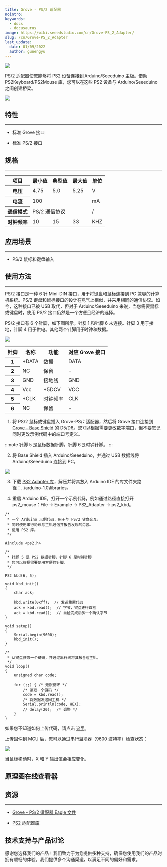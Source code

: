 ```yaml
---
title: Grove - PS/2 适配器
nointro:
keywords:
  - docs
  - docusaurus
image: https://wiki.seeedstudio.com/cn/Grove-PS_2_Adapter/
slug: /cn/Grove-PS_2_Adapter
last_update:
  date: 01/09/2022
  author: gunengyu
---
```


![](https://files.seeedstudio.com/wiki/Grove-PS_2_Adapter/img/PS221_sensor.jpg)

PS/2 适配器使您能够将 PS2 设备连接到 Arduino/Seeeduino 主板。借助 PS2Keyboard/PS2Mouse 库，您可以在这些 PS2 设备与 Arduino/Seeeduino 之间创建桥梁。

[![](https://files.seeedstudio.com/wiki/Seeed-WiKi/docs/images/300px-Get_One_Now_Banner-ragular.png)](https://www.seeedstudio.com/Grove-PS%262-Adapter-p-966.html)

## 特性

---

* 标准 Grove 接口

* 标准 PS/2 接口

## 规格

---
<table  cellspacing="0" width="80%">
<tr>
<th scope="col"> 项目</th>
<th scope="col"> 最小值</th>
<th scope="col"> 典型值</th>
<th scope="col"> 最大值</th>
<th scope="col"> 单位</th>
</tr>
<tr>
<th scope="row"> 电压</th>
<td> 4.75</td>
<td> 5.0</td>
<td> 5.25</td>
<td> V</td>
</tr>
<tr>
<th scope="row"> 电流</th>
<td colspan="3"> 100</td>
<td> mA</td>
</tr>
<tr>
<th scope="row"> 通信模式</th>
<td colspan="3"> PS/2 通信协议</td>
<td> /</td>
</tr>
<tr>
<th scope="row"> 时钟频率</th>
<td> 10</td>
<td> 15</td>
<td> 33</td>
<td> KHZ</td>
</tr>
</table>

## 应用场景

---

* PS/2 鼠标和键盘输入

## 使用方法

---
PS/2 接口是一种 6 针 Mini-DIN 接口，用于将键盘和鼠标连接到 PC 兼容的计算机系统。PS/2 键盘和鼠标接口的设计在电气上相似，并采用相同的通信协议。如今，这种接口已被 USB 取代，但对于 Arduino/Seeeduino 来说，当您需要鼠标或键盘时，使用 PS/2 接口仍然是一个方便且经济的选择。

PS/2 接口有 6 个针脚，如下图所示。针脚 1 和针脚 6 未连接。针脚 3 用于接地，针脚 4 用于供电。其他两个针脚用于时钟和数据。

![](https://files.seeedstudio.com/wiki/Grove-PS_2_Adapter/img/MiniDIN-6_Connector.svg.png)

<table  cellspacing="0" width="702">
<tr>
<th scope="col"> 针脚</th>
<th scope="col"> 名称</th>
<th scope="col"> 功能</th>
<th scope="col"> 对应 Grove 接口</th>
</tr>
<tr>
<th scope="row"> 1</th>
<td> +DATA</td>
<td> 数据</td>
<td> DATA</td>
</tr>
<tr>
<th scope="row"> 2</th>
<td> NC</td>
<td> 保留</td>
<td> -</td>
</tr>
<tr>
<th scope="row"> 3</th>
<td> GND</td>
<td> 接地线</td>
<td> GND</td>
</tr>
<tr>
<th scope="row"> 4</th>
<td> Vcc</td>
<td> +5DCV</td>
<td> VCC</td>
</tr>
<tr>
<th scope="row"> 5</th>
<td> +CLK</td>
<td> 时钟频率</td>
<td> CLK</td>
</tr>
<tr>
<th scope="row"> 6</th>
<td> NC</td>
<td> 保留</td>
<td> -</td>
</tr>
</table>

1. 将 PS/2 鼠标或键盘插入 Grove-PS/2 适配器，然后将 Grove 接口连接到 [Grove - Base Shield](https://www.seeedstudio.com/depot/grove-base-shield-p-754.html?cPath=132_134) 的 D5/D6。您可以根据需要更改数字端口，但不要忘记同时更改示例代码中的端口号定义。

:::note
针脚 5 是鼠标数据针脚，针脚 6 是时钟针脚。
:::

2. 将 Base Shield 插入 Arduino/Seeeduino，并通过 USB 数据线将 Arduino/Seeeduino 连接到 PC。

![](https://files.seeedstudio.com/wiki/Grove-PS_2_Adapter/img/PS2_sensorss.jpg)

3. 下载 [PS2 Adapter 库](https://files.seeedstudio.com/wiki/Grove-PS_2_Adapter/res/PS2_Adapter_Library.zip)，解压并将其放入 Arduino IDE 的库文件夹路径：..\arduino-1.0\libraries。

4. 重启 Arduino IDE，打开一个示例代码，例如通过路径直接打开 ps2_mouse：File -> Example -> PS2_Adapter -> ps2_kbd。

```
/*
 * 一个 Arduino 示例代码，用于与 PS/2 键盘交互。
 * 同时使用串行协议与主机通信并报告发现的内容。
 * 使用 PS2 库。
 */

#include <ps2.h>

/*
 * 针脚 5 是 PS2 数据针脚，针脚 6 是时钟针脚
 * 您可以根据需要使用方便的针脚。
 */

PS2 kbd(6, 5);

void kbd_init()
{
    char ack;

    kbd.write(0xff);  // 发送重置代码
    ack = kbd.read();  // 字节，键盘进行自检
    ack = kbd.read();  // 自检完成后另一个确认字节
}

void setup()
{
    Serial.begin(9600);
    kbd_init();
}

/*
 * 从键盘获取一个键码，并通过串行线将其报告给主机。
 */
void loop()
{
    unsigned char code;

    for (;;) { /* 无限循环 */
        /* 读取一个键码 */
        code = kbd.read();
        /* 将数据发送回主机 */
        Serial.println(code, HEX);
        // delay(20);  /* 调整 */
    }
}
```

如果您不知道如何上传代码，请点击 [这里](https://www.seeedstudio.com/wiki/Upload_Code)。

上传固件到 MCU 后，您可以通过串行监视器（9600 波特率）检查状态：

![](https://files.seeedstudio.com/wiki/Grove-PS_2_Adapter/img/Result.jpg)

当鼠标移动时，X 和 Y 输出值会相应变化。

## 原理图在线查看器

<div className="altium-ecad-viewer" data-project-src="https://files.seeedstudio.com/wiki/Grove-PS_2_Adapter/res/Grove-PS2_Adapter_eagle_file.zip" style={{borderRadius: '0px 0px 4px 4px', height: 500, borderStyle: 'solid', borderWidth: 1, borderColor: 'rgb(241, 241, 241)', overflow: 'hidden', maxWidth: 1280, maxHeight: 700, boxSizing: 'border-box'}}>
</div>

## 资源

---

* [Grove - PS/2 适配器 Eagle 文件](https://files.seeedstudio.com/wiki/Grove-PS_2_Adapter/res/Grove-PS2_Adapter_eagle_file.zip)

* [PS2 适配器库](https://files.seeedstudio.com/wiki/Grove-PS_2_Adapter/res/PS2_Adapter_Library.zip)

## 技术支持与产品讨论

感谢您选择我们的产品！我们致力于为您提供多种支持，确保您使用我们的产品时拥有顺畅的体验。我们提供多个沟通渠道，以满足不同的偏好和需求。

<div class="button_tech_support_container">
<a href="https://forum.seeedstudio.com/" class="button_forum"></a> 
<a href="https://www.seeedstudio.com/contacts" class="button_email"></a>
</div>

<div class="button_tech_support_container">
<a href="https://discord.gg/eWkprNDMU7" class="button_discord"></a> 
<a href="https://github.com/Seeed-Studio/wiki-documents/discussions/69" class="button_discussion"></a>
</div>